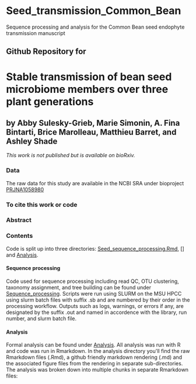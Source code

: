 # Seed_transmission_Common_Bean
 Sequence processing and analysis for the Common Bean seed endophyte transmission manuscript
## Github Repository for
# Stable transmission of bean seed microbiome members over three plant generations
## by Abby Sulesky-Grieb, Marie Simonin, A. Fina Bintarti, Brice Marolleau, Matthieu Barret, and Ashley Shade 
<i>This work is not published but is available on bioRxiv.</i>


### Data
The raw data for this study are available in the NCBI SRA under bioproject [PRJNA1058980](https://www.ncbi.nlm.nih.gov/bioproject/PRJNA1058980/)


### To cite this work or code



### Abstract



### Contents

Code is split up into three directories: [Seed_sequence_processing.Rmd](https://github.com/ShadeLab/Seed_transmission_Common_Bean/blob/main/New_Seq_processing_June2023.Rmd), [] and [Analysis](https://github.com/ShadeLab/Centralia_RNA_DNA_multiyear/tree/main/Analysis).

#### Sequence processing
Code used for sequence processing including read QC, OTU clustering, taxonomy assignment, and tree building can be found under [Sequence_processing](https://github.com/ShadeLab/Centralia_RNA_DNA_multiyear/tree/main/Sequence_processing). Scripts were run using SLURM on the MSU HPCC using slurm batch files with suffix .sb and are numbered by their order in the processing workflow. Outputs such as logs, warnings, or errors if any, are designated by the suffix .out and named in accordence with the library, run number, and slurm batch file. 

#### Analysis
Formal analysis can be found under [Analysis](https://github.com/ShadeLab/Centralia_RNA_DNA_multiyear/tree/main/Analysis). All analysis was run with R and code was run in Rmarkdown. In the analysis directory you'll find the raw Rmarkdown files (.Rmd), a github friendly markdown rendering (.md) and the associated figure files from the rendering in separate sub-directories. The analysis was broken down into multiple chunks in separate Rmarkdown files: